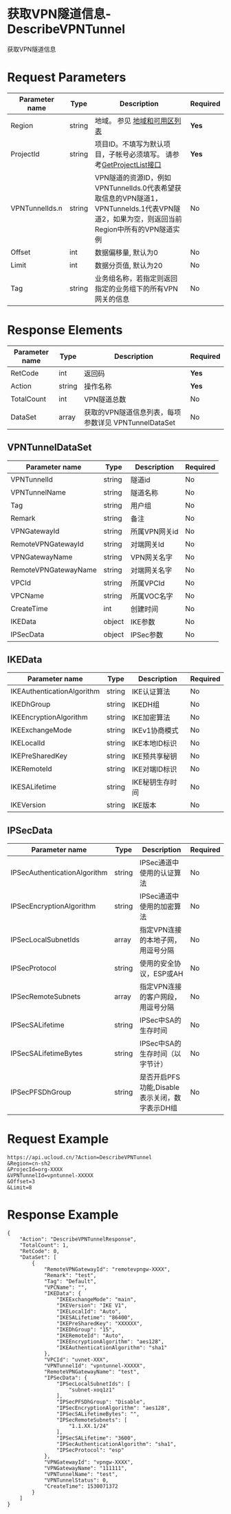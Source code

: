 # 获取VPN隧道信息-DescribeVPNTunnel

获取VPN隧道信息

# Request Parameters
|Parameter name|Type|Description|Required|
|---|---|---|---|
|Region|string|地域。 参见 [地域和可用区列表](../summary/regionlist.html)|**Yes**|
|ProjectId|string|项目ID。不填写为默认项目，子帐号必须填写。 请参考[GetProjectList接口](../summary/get_project_list.html)|**Yes**|
|VPNTunnelIds.n|string|VPN隧道的资源ID，例如VPNTunnelIds.0代表希望获取信息的VPN隧道1，VPNTunneIds.1代表VPN隧道2，如果为空，则返回当前Region中所有的VPN隧道实例|No|
|Offset|int|数据偏移量, 默认为0|No|
|Limit|int|数据分页值, 默认为20|No|
|Tag|string|业务组名称，若指定则返回指定的业务组下的所有VPN网关的信息|No|

# Response Elements
|Parameter name|Type|Description|Required|
|---|---|---|---|
|RetCode|int|返回码|**Yes**|
|Action|string|操作名称|**Yes**|
|TotalCount|int|VPN隧道总数|No|
|DataSet|array|获取的VPN隧道信息列表，每项参数详见 VPNTunnelDataSet|No|

## VPNTunnelDataSet
|Parameter name|Type|Description|Required|
|---|---|---|---|
|VPNTunnelId|string|隧道id|No|
|VPNTunnelName|string|隧道名称|No|
|Tag|string|用户组|No|
|Remark|string|备注|No|
|VPNGatewayId|string|所属VPN网关id|No|
|RemoteVPNGatewayId|string|对端网关Id|No|
|VPNGatewayName|string|VPN网关名字|No|
|RemoteVPNGatewayName|string|对端网关名字|No|
|VPCId|string|所属VPCId|No|
|VPCName|string|所属VOC名字|No|
|CreateTime|int|创建时间|No|
|IKEData|object|IKE参数|No|
|IPSecData|object|IPSec参数|No|

## IKEData
|Parameter name|Type|Description|Required|
|---|---|---|---|
|IKEAuthenticationAlgorithm|string|IKE认证算法|No|
|IKEDhGroup|string|IKEDH组|No|
|IKEEncryptionAlgorithm|string|IKE加密算法|No|
|IKEExchangeMode|string|IKEv1协商模式|No|
|IKELocalId|string|IKE本地ID标识|No|
|IKEPreSharedKey|string|IKE预共享秘钥|No|
|IKERemoteId|string|IKE对端ID标识|No|
|IKESALifetime|string|IKE秘钥生存时间|No|
|IKEVersion|string|IKE版本|No|

## IPSecData
|Parameter name|Type|Description|Required|
|---|---|---|---|
|IPSecAuthenticationAlgorithm|string|IPSec通道中使用的认证算法|No|
|IPSecEncryptionAlgorithm|string|IPSec通道中使用的加密算法|No|
|IPSecLocalSubnetIds|array|指定VPN连接的本地子网，用逗号分隔|No|
|IPSecProtocol|string|使用的安全协议，ESP或AH|No|
|IPSecRemoteSubnets|array|指定VPN连接的客户网段，用逗号分隔|No|
|IPSecSALifetime|string|IPSec中SA的生存时间|No|
|IPSecSALifetimeBytes|string|IPSec中SA的生存时间（以字节计）|No|
|IPSecPFSDhGroup|string|是否开启PFS功能,Disable表示关闭，数字表示DH组|No|

# Request Example
```
https://api.ucloud.cn/?Action=DescribeVPNTunnel
&Region=cn-sh2
&ProjecId=org-XXXX
&VPNTunnelId=vpntunnel-XXXXX
&Offset=3
&Limit=8
```

# Response Example
```
{
    "Action": "DescribeVPNTunnelResponse", 
    "TotalCount": 1, 
    "RetCode": 0, 
    "DataSet": [
        {
            "RemoteVPNGatewayId": "remotevpngw-XXXX", 
            "Remark": "test", 
            "Tag": "Default", 
            "VPCName": "", 
            "IKEData": {
                "IKEExchangeMode": "main", 
                "IKEVersion": "IKE V1", 
                "IKELocalId": "Auto", 
                "IKESALifetime": "86400", 
                "IKEPreSharedKey": "XXXXXX", 
                "IKEDhGroup": "15", 
                "IKERemoteId": "Auto", 
                "IKEEncryptionAlgorithm": "aes128", 
                "IKEAuthenticationAlgorithm": "sha1"
            }, 
            "VPCId": "uvnet-XXX", 
            "VPNTunnelId": "vpntunnel-XXXXX", 
            "RemoteVPNGatewayName": "test", 
            "IPSecData": {
                "IPSecLocalSubnetIds": [
                    "subnet-xoq1z1"
                ], 
                "IPSecPFSDhGroup": "Disable", 
                "IPSecEncryptionAlgorithm": "aes128", 
                "IPSecSALifetimeBytes": "", 
                "IPSecRemoteSubnets": [
                    "1.1.XX.1/24"
                ], 
                "IPSecSALifetime": "3600", 
                "IPSecAuthenticationAlgorithm": "sha1", 
                "IPSecProtocol": "esp"
            }, 
            "VPNGatewayId": "vpngw-XXXX", 
            "VPNGatewayName": "111111", 
            "VPNTunnelName": "test", 
            "VPNTunnelStatus": 0, 
            "CreateTime": 1530071372
        }
    ]
}
```

